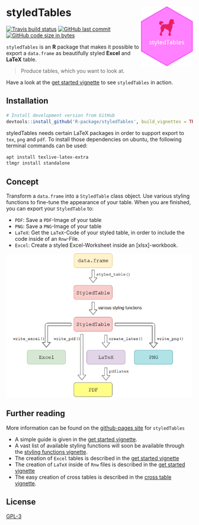 
# styledTables <img src="man/figures/logo.png" align="right" alt="" width=140 height=162 />

<!-- badges: start -->

[![Travis build
status](https://travis-ci.org/R-package/styledTables.svg?branch=master)](https://travis-ci.org/R-package/styledTables)
[![GitHub last
commit](https://img.shields.io/github/last-commit/R-package/styledTables.svg?logo=github)](https://github.com/R-package/styledTables/commits/master)
[![GitHub code size in
bytes](https://img.shields.io/github/languages/code-size/R-package/styledTables.svg?logo=github)](https://github.com/R-package/styledTables)

`styledTables` is an **R** package that makes it possible to export a
`data.frame` as beautifully styled **Excel** and **LaTeX** table.

> Produce tables, which you want to look at.

Have a look at the [get started
vignette](https://R-package.github.io/styledTables/articles/styledTables.html)
to see `styledTables` in action.

## Installation

``` r
# Install development version from GitHub
devtools::install_github('R-package/styledTables', build_vignettes = TRUE)
```

styledTables needs certain LaTeX packages in order to support export to `tex`,
`png` and `pdf`. To install those dependencies on ubuntu, the following terminal
commands can be used:

```bash
apt install texlive-latex-extra
tlmgr install standalone
```


## Concept

Transform a `data.frame` into a `StyledTable` class object. Use various
styling functions to fine-tune the appearance of your table. When you
are finished, you can export your `StyledTable` to:

  - `PDF`: Save a `PDF`-Image of your table
  - `PNG`: Save a `PNG`-Image of your table
  - `LaTeX`: Get the `LaTeX`-Code of your styled table, in order to
    include the code inside of an `Rnw`-File.
  - `Excel`: Create a styled Excel-Worksheet inside an
    \[xlsx\]-workbook.

<p>

<img src="man/figures/flow_st.png">

</p>

## Further reading

More information can be found on the [github-pages
site](https://R-package.github.io/styledTables) for `styledTables`

  - A simple guide is given in the [get started
    vignette](https://R-package.github.io/styledTables/articles/styledTables.html).
  - A vast list of available styling functions will soon be available
    through the [styling functions
    vignette](https://R-package.github.io/styledTables/articles/styling_functions.html).
  - The creation of `Excel` tables is described in the [get started
    vignette](https://R-package.github.io/styledTables/articles/styledTables.html)
  - The creation of `LaTeX` inside of `Rnw` files is described in the
    [get started
    vignette](https://R-package.github.io/styledTables/articles/styledTables.html)
  - The easy creation of cross tables is described in the [cross table
    vignette](https://R-package.github.io/styledTables/articles/cross_table_creation.html).

## License

[GPL-3](https://R-package.github.io/styledTables/LICENSE)
